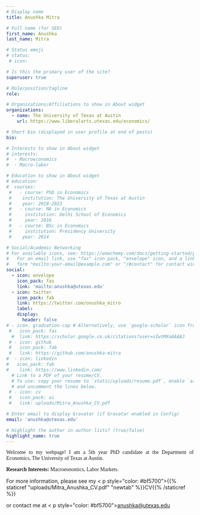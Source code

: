 ```yaml
---
# Display name
title: Anushka Mitra

# Full name (for SEO)
first_name: Anushka
last_name: Mitra

# Status emoji
# status:
 # icon: 

# Is this the primary user of the site?
superuser: true

# Role/position/tagline
role: 

# Organizations/Affiliations to show in About widget
organizations:
  - name: The University of Texas at Austin
    url: https://www.liberalarts.utexas.edu/economics/

# Short bio (displayed in user profile at end of posts)
bio: 

# Interests to show in About widget
# interests:
#  - Macroeconomics
#  - Macro-labor

# Education to show in About widget
# education:
#  courses:
 #   - course: PhD in Economics
 #    institution: The University of Texas at Austin
 #    year: 2018-2023
 #   - course: MA in Economics
 #     institution: Delhi School of Economics
 #     year: 2016
 #   - course: BSc in Economics
 #     institution: Presidency University
 #    year: 2014

# Social/Academic Networking
# For available icons, see: https://wowchemy.com/docs/getting-started/page-builder/#icons
#   For an email link, use "fas" icon pack, "envelope" icon, and a link in the
#   form "mailto:your-email@example.com" or "/#contact" for contact widget.
social:
  - icon: envelope
    icon_pack: fas
    link: 'mailto:anushka@utexas.edu'
  - icon: twitter
    icon_pack: fab
    link: https://twitter.com/onushka_mitro
    label: 
    display:
      header: false
# - icon: graduation-cap # Alternatively, use `google-scholar` icon from `ai` icon pack
 #   icon_pack: fas
  #  link: https://scholar.google.co.uk/citations?user=sIwtMXoAAAAJ
 # - icon: github
 #   icon_pack: fab
 #   link: https://github.com/anushka-mitra
#  - icon: linkedin
#   icon_pack: fab
#    link: https://www.linkedin.com/
  # Link to a PDF of your resume/CV.
  # To use: copy your resume to `static/uploads/resume.pdf`, enable `ai` icons in `params.yaml`,
  # and uncomment the lines below.
 # - icon: cv
 #   icon_pack: ai
 #   link: uploads/Mitra_Anushka_CV.pdf

# Enter email to display Gravatar (if Gravatar enabled in Config)
email: 'anushka@utexas.edu'

# Highlight the author in author lists? (true/false)
highlight_name: true
---
```


<p style="font-family:rose;text-align: justify;">Welcome to my webpage! I am a 5th year PhD candidate at the Department of Economics, The University of Texas at Austin. </p>
  
<p style="font-family:rose;text-align: justify;"><b>Research Interests:</b> Macroeonomics, Labor Markets.</p>

For more information, please see my < p style="color: #bf5700">{{% staticref "uploads/Mitra_Anushka_CV.pdf" "newtab" %}}CV{{% /staticref %}}</p> or contact me at < p style="color: #bf5700"><a href="anushka@utexas.edu">anushka@utexas.edu</a></p>


